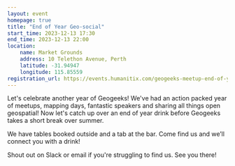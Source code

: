 ```yaml
---
layout: event
homepage: true
title: "End of Year Geo-social"
start_time: 2023-12-13 17:30
end_time: 2023-12-13 22:00
location:
    name: Market Grounds
    address: 10 Telethon Avenue, Perth
    latitude: -31.94947
    longitude: 115.85559
registration_url: https://events.humanitix.com/geogeeks-meetup-end-of-year-celebration
---
```

Let's celebrate another year of Geogeeks! We've had an action packed year of meetups, mapping days, fantastic speakers and sharing all things open geospatial! Now let's catch up over an end of year drink before Geogeeks takes a short break over summer.

We have tables booked outside and a tab at the bar. Come find us and we’ll connect you with a drink!

Shout out on Slack or email if you're struggling to find us. See you there!
